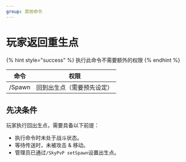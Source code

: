 ```yaml
---
group: 其他命令
---
```


# 玩家返回重生点

{% hint style="success" %}
执行此命令不需要额外的权限
{% endhint %}

| 命令   | 权限                       |
| ------ | -------------------------- |
| /Spawn | 回到出生点（需要预先设定） |

## 先决条件

玩家执行回出生点，需要具备以下前提：

- 执行命令时未处于战斗状态。
- 等待传送时，未被攻击 & 移动。
- 管理员已通过`/SkyPvP setSpawn`设置出生点。
